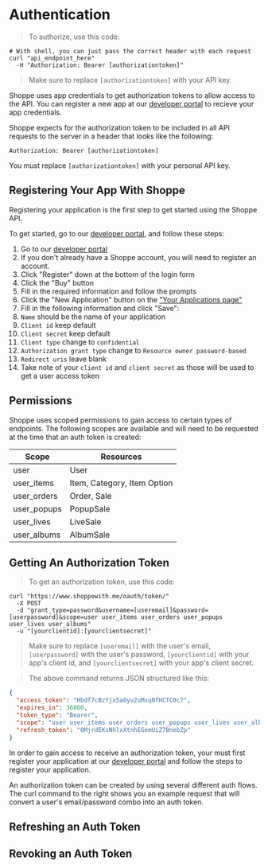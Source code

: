 # Authentication

> To authorize, use this code:

```shell
# With shell, you can just pass the correct header with each request
curl "api_endpoint_here"
  -H "Authorization: Bearer [authorizationtoken]"
```

> Make sure to replace `[authorizationtoken]` with your API key.

Shoppe uses app credentials to get authorization tokens to allow access to the API. You can register a new app at our [developer portal](https://www.shoppewith.me/oauth/applications/) to recieve your app credentials.

Shoppe expects for the authorization token to be included in all API requests to the server in a header that looks like the following:

`Authorization: Bearer [authorizationtoken]`

<aside class="notice">
You must replace <code>[authorizationtoken]</code> with your personal API key.
</aside>

## Registering Your App With Shoppe

Registering your application is the first step to get started using the Shoppe API.

To get started, go to our [developer portal](https://www.shoppewith.me/oauth/applications/), and follow these steps:

1. Go to our [developer portal](https://www.shoppewith.me/oauth/applications/)
2. If you don't already have a Shoppe account, you will need to register an account.
  1. Click "Register" down at the bottom of the login form
  2. Click the "Buy" button
  3. Fill in the required information and follow the prompts
3. Click the "New Application" button on the ["Your Applications page"](https://www.shoppewith.me/oauth/applications/)
4. Fill in the following information and click "Save":
  1. <code>Name</code> should be the name of your application
  2. <code>Client id</code> keep default
  3. <code>Client secret</code> keep default
  4. <code>Client type</code> change to `confidential`
  5. <code>Authorization grant type</code> change to `Resource owner password-based`
  6. <code>Redirect uris</code> leave blank
5. Take note of your `client id` and `client secret` as those will be used to get a user access token

## Permissions

Shoppe uses scoped permissions to gain access to certain types of endpoints. The following scopes are available and will need to be requested at the time that an auth token is created:

Scope | Resources
--------- | -------
user | User
user_items | Item, Category, Item Option
user_orders | Order, Sale
user_popups | PopupSale
user_lives | LiveSale
user_albums | AlbumSale

## Getting An Authorization Token

> To get an authorization token, use this code:

```shell
curl "https://www.shoppewith.me/oauth/token/"
  -X POST
  -d "grant_type=password&username=[useremail]&password=[userpassword]&scope=user user_items user_orders user_popups user_lives user_albums"
  -u "[yourclientid]:[yourclientsecret]"
```

> Make sure to replace `[useremail]` with the user's email, `[userpassword]` with the user's password, `[yourclientid]` with your app's client id, and `[yourclientsecret]` with your app's client secret.

> The above command returns JSON structured like this:

```json
{
  "access_token": "Hbdf7cBzYjx5a0yv2uMxqNfHCTC0c7",
  "expires_in": 36000,
  "token_type": "Bearer",
  "scope": "user user_items user_orders user_popups user_lives user_albums",
  "refresh_token": "0MjrdEKsNhlxXtnhEGemUiZ7BnebZp"
}
```

In order to gain access to receive an authorization token, your must first register your application at our [developer portal](https://www.shoppewith.me/oauth/applications/) and follow the steps to register your application.

An authorization token can be created by using several different auth flows. The curl command to the right shows you an example request that will convert a user's email/password combo into an auth token.

## Refreshing an Auth Token

## Revoking an Auth Token